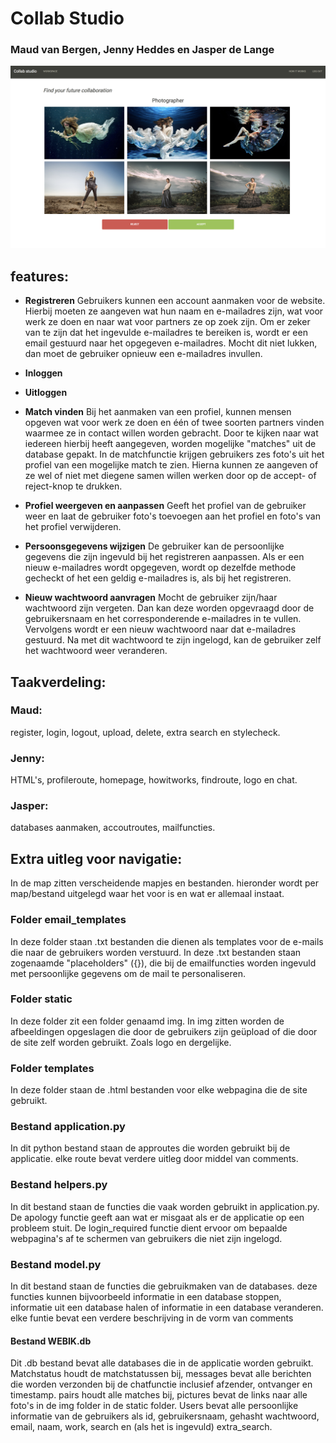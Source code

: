 # Collab Studio
### Maud van Bergen, Jenny Heddes en Jasper de Lange

![Screenshot](static/img/find.png)

## features:

* **Registreren**
Gebruikers kunnen een account aanmaken voor de website. Hierbij moeten ze aangeven wat hun naam en e-mailadres zijn, wat voor werk ze doen en naar wat voor partners ze op zoek zijn. Om er zeker van te zijn dat het ingevulde e-mailadres te bereiken is, wordt er een email gestuurd naar het opgegeven e-mailadres. Mocht dit niet lukken, dan moet de gebruiker opnieuw een e-mailadres invullen.

* **Inloggen**
* **Uitloggen**

* **Match vinden**
Bij het aanmaken van een profiel, kunnen mensen opgeven wat voor werk ze doen en één of twee soorten partners vinden waarmee ze in contact willen worden gebracht. Door te kijken naar wat iedereen hierbij heeft aangegeven, worden mogelijke "matches" uit de database gepakt. In de matchfunctie krijgen gebruikers zes foto's uit het profiel van een mogelijke match te zien. Hierna kunnen ze aangeven of ze wel of niet met diegene samen willen werken door op de accept- of reject-knop te drukken.

* **Profiel weergeven en aanpassen**
Geeft het profiel van de gebruiker weer en laat de gebruiker foto's toevoegen aan het profiel en foto's van het profiel verwijderen.

* **Persoonsgegevens wijzigen**
De gebruiker kan de persoonlijke gegevens die zijn ingevuld bij het registreren aanpassen. Als er een nieuw e-mailadres wordt opgegeven, wordt op dezelfde methode gecheckt of het een geldig e-mailadres is, als bij het registreren.

* **Nieuw wachtwoord aanvragen**
Mocht de gebruiker zijn/haar wachtwoord zijn vergeten. Dan kan deze worden opgevraagd door de gebruikersnaam en het corresponderende e-mailadres in te vullen. Vervolgens wordt er een nieuw wachtwoord naar dat e-mailadres gestuurd. Na met dit wachtwoord te zijn ingelogd, kan de gebruiker zelf het wachtwoord weer veranderen.

## Taakverdeling:

### Maud:
register, login, logout, upload, delete, extra search en stylecheck.

### Jenny:
HTML's, profileroute, homepage, howitworks, findroute, logo en chat.

### Jasper:
databases aanmaken, accoutroutes, mailfuncties.

## Extra uitleg voor navigatie:

In de map zitten verscheidende mapjes en bestanden. hieronder wordt per map/bestand uitgelegd waar het voor is en wat er allemaal instaat.

### Folder email_templates
In deze folder staan .txt bestanden die dienen als templates voor de e-mails die naar de gebruikers worden verstuurd. In deze .txt bestanden staan zogenaamde "placeholders" ({}), die bij de emailfuncties worden ingevuld met persoonlijke gegevens om de mail te personaliseren.

### Folder static
In deze folder zit een folder genaamd img. In img zitten worden de afbeeldingen opgeslagen die door de gebruikers zijn geüpload of die door de site zelf worden gebruikt. Zoals logo en dergelijke.

### Folder templates
In deze folder staan de .html bestanden voor elke webpagina die de site gebruikt.

### Bestand application.py
In dit python bestand staan de approutes die worden gebruikt bij de applicatie. elke route bevat verdere uitleg door middel van comments.

### Bestand helpers.py
In dit bestand staan de functies die vaak worden gebruikt in application.py. De apology functie geeft aan wat er misgaat als er de applicatie op een probleem stuit. De login_required functie dient ervoor om bepaalde webpagina's af te schermen van gebruikers die niet zijn ingelogd.

### Bestand model.py
In dit bestand staan de functies die gebruikmaken van de databases. deze functies kunnen bijvoorbeeld informatie in een database stoppen, informatie uit een database halen of informatie in een database veranderen. elke funtie bevat een verdere beschrijving in de vorm van comments

#### Bestand WEBIK.db
Dit .db bestand bevat alle databases die in de applicatie worden gebruikt. Matchstatus houdt de matchstatussen bij, messages bevat alle berichten die worden verzonden bij de chatfunctie inclusief afzender, ontvanger en timestamp. pairs houdt alle matches bij, pictures bevat de links naar alle foto's in de img folder in de static folder. Users bevat alle persoonlijke informatie van de gebruikers als id, gebruikersnaam, gehasht wachtwoord, email, naam, work, search en (als het is ingevuld) extra_search.
